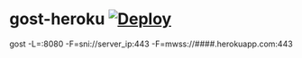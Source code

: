# gost-heroku [![Deploy](https://www.herokucdn.com/deploy/button.png)](https://heroku.com/deploy)

gost -L=:8080 -F=sni://server_ip:443 -F=mwss://####.herokuapp.com:443
